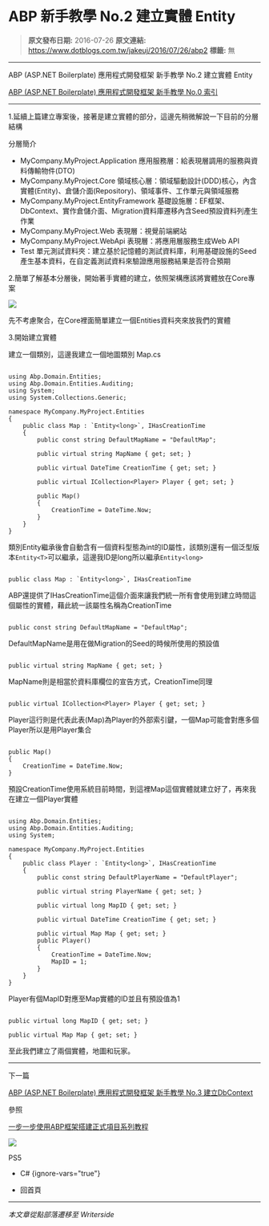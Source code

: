 # ABP 新手教學 No.2 建立實體 Entity

> **原文發布日期:** 2016-07-26
> **原文連結:** https://www.dotblogs.com.tw/jakeuj/2016/07/26/abp2
> **標籤:** 無

---

ABP (ASP.NET Boilerplate) 應用程式開發框架 新手教學 No.2 建立實體 Entity

​[ABP (ASP.NET Boilerplate) 應用程式開發框架 新手教學 No.0 索引](https://dotblogs.com.tw/jakeuj/2016/07/28/abp0)

---

1.延續上篇建立專案後，接著是建立實體的部分，這邊先稍微解說一下目前的分層結構

分層簡介

* MyCompany.MyProject.Application
  應用服務層：給表現層調用的服務與資料傳輸物件(DTO)
* MyCompany.MyProject.Core
  領域核心層：領域驅動設計(DDD)核心，內含實體(Entity)、倉儲介面(Repository)、領域事件、工作單元與領域服務
* MyCompany.MyProject.EntityFramework
  基礎設施層：EF框架、DbContext、實作倉儲介面、Migration資料庫遷移內含Seed預設資料列產生作業
* MyCompany.MyProject.Web
  表現層：視覺前端網站
* MyCompany.MyProject.WebApi
  表現層：將應用層服務生成Web API
* Test
  單元測試資料夾：建立基於記憶體的測試資料庫，利用基礎設施的Seed產生基本資料，在自定義測試資料來驗證應用服務結果是否符合預期

2.簡單了解基本分層後，開始著手實體的建立，依照架構應該將實體放在Core專案

![](https://dotblogsfile.blob.core.windows.net/user/jakeuj/214c215c-1e80-4ac1-8e0a-bec8ad05535b/1469594040_81626.png)

先不考慮聚合，在Core裡面簡單建立一個Entities資料夾來放我們的實體

3.開始建立實體

建立一個類別，這邊我建立一個地圖類別 Map.cs

```

using Abp.Domain.Entities;
using Abp.Domain.Entities.Auditing;
using System;
using System.Collections.Generic;

namespace MyCompany.MyProject.Entities
{
    public class Map : `Entity<long>`, IHasCreationTime
    {
        public const string DefaultMapName = "DefaultMap";

        public virtual string MapName { get; set; }

        public virtual DateTime CreationTime { get; set; }

        public virtual ICollection<Player> Player { get; set; }

        public Map()
        {
            CreationTime = DateTime.Now;
        }
    }
}
```

類別Entity繼承後會自動含有一個資料型態為int的ID屬性，該類別還有一個泛型版本`Entity<T>`可以繼承，這邊我ID是long所以繼承`Entity<long>`

```

public class Map : `Entity<long>`, IHasCreationTime
```

ABP還提供了IHasCreationTime這個介面來讓我們統一所有會使用到建立時間這個屬性的實體，藉此統一該屬性名稱為CreationTime

```

public const string DefaultMapName = "DefaultMap";
```

DefaultMapName是用在做Migration的Seed的時候所使用的預設值

```

public virtual string MapName { get; set; }
```

MapName則是相當於資料庫欄位的宣告方式，CreationTime同理

```

public virtual ICollection<Player> Player { get; set; }
```

Player這行則是代表此表(Map)為Player的外部索引鍵，一個Map可能會對應多個Player所以是用Player集合

```

public Map()
{
    CreationTime = DateTime.Now;
}
```

預設CreationTime使用系統目前時間，到這裡Map這個實體就建立好了，再來我在建立一個Player實體

```

using Abp.Domain.Entities;
using Abp.Domain.Entities.Auditing;
using System;

namespace MyCompany.MyProject.Entities
{
    public class Player : `Entity<long>`, IHasCreationTime
    {
        public const string DefaultPlayerName = "DefaultPlayer";

        public virtual string PlayerName { get; set; }

        public virtual long MapID { get; set; }

        public virtual DateTime CreationTime { get; set; }

        public virtual Map Map { get; set; }
        public Player()
        {
            CreationTime = DateTime.Now;
            MapID = 1;
        }
    }
}
```

Player有個MapID對應至Map實體的ID並且有預設值為1

```

public virtual long MapID { get; set; }

public virtual Map Map { get; set; }
```

至此我們建立了兩個實體，地圖和玩家。

---

下一篇

[ABP (ASP.NET Boilerplate) 應用程式開發框架 新手教學 No.3 建立DbContext](https://dotblogs.com.tw/jakeuj/2016/07/27/abp3)

參照

[一步一步使用ABP框架搭建正式項目系列教程](http://www.cnblogs.com/farb/p/4849791.html)

![](https://card.psnprofiles.com/1/jakeuj.png)

PS5

* C#
{ignore-vars="true"}

* 回首頁

---

*本文章從點部落遷移至 Writerside*
